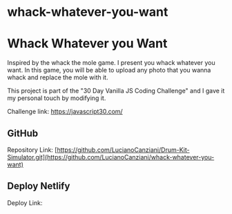 # whack-whatever-you-want

# Whack Whatever you Want

Inspired by the whack the mole game. I present you whack whatever you want. In this game, you will be able to upload any photo that you wanna whack and replace the mole with it.

This project is part of the "30 Day Vanilla JS Coding Challenge" and I gave it my personal touch by modifying it.

Challenge link: https://javascript30.com/

## GitHub 

Repository Link: [https://github.com/LucianoCanziani/Drum-Kit-Simulator.git](https://github.com/LucianoCanziani/whack-whatever-you-want)

## Deploy Netlify

Deploy Link: 
